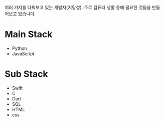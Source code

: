 여러 가지를 다뤄보고 있는 개발자(지망성). 주로 컴퓨터 생활 중에 필요한 것들을 만들어보고 있습니다.

# Main Stack
- Python
- JavaScript

# Sub Stack
- Swift
- C
- Dart
- SQL
- HTML
- css
